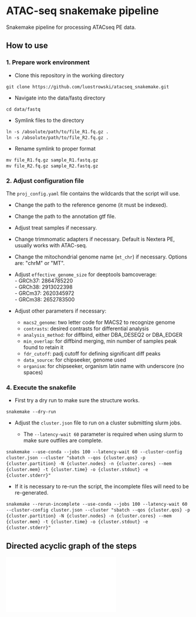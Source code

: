 # ATAC-seq snakemake pipeline

Snakemake pipeline for processing ATACseq PE data.

## How to use
### 1. Prepare work environment

- Clone this repository in the working directory

```
git clone https://github.com/luostrowski/atacseq_snakemake.git
```

- Navigate into the data/fastq directory

```
cd data/fastq
```

- Symlink files to the directory

```
ln -s /absolute/path/to/file_R1.fq.gz .
ln -s /absolute/path/to/file_R2.fq.gz .
```

- Rename symlink to proper format

```
mv file_R1.fq.gz sample_R1.fastq.gz
mv file_R2.fq.gz sample_R2.fastq.gz
```

### 2. Adjust configuration file

The `proj_config.yaml` file contains the wildcards that the script will use. 

- Change the path to the reference genome (it must be indexed).

- Change the path to the annotation gtf file. 

- Adjust treat samples if necessary.

- Change trimmomatic adapters if necessary. Default is Nextera PE, usually works with ATAC-seq.

- Change the mitochondrial genome name (`mt_chr`) if necessary. Options are: "chrM" or "MT". 

- Adjust `effective_genome_size` for deeptools bamcoverage:   
      - GRCh37: 2864785220    
      - GRCh38: 2913022398    
      - GRCm37: 2620345972    
      - GRCm38: 2652783500    

- Adjust other parameters if necessary:
    - `macs2_genome`: two letter code for MACS2 to recognize genome   
    - `contrasts`: desired contrasts for differential analysis   
    - `analysis_method`: for diffbind, either DBA_DESEQ2 or DBA_EDGER   
    - `min_overlap`: for diffbind merging, min number of samples peak found to retain it   
    - `fdr_cutoff`: padj cutoff for defining significant diff peaks   
    - `data_source`: for chipseeker, genome used
    - `organism`: for chipseeker, organism latin name with underscore (no spaces)

### 4. Execute the snakefile

- First try a dry run to make sure the structure works.

```
snakemake --dry-run
```

- Adjust the `cluster.json` file to run on a cluster submitting slurm jobs.

    - The `--latency-wait 60` parameter is required when using slurm to make sure outfiles are complete.

```
snakemake --use-conda --jobs 100 --latency-wait 60 --cluster-config cluster.json --cluster "sbatch --qos {cluster.qos} -p {cluster.partition} -N {cluster.nodes} -n {cluster.cores} --mem {cluster.mem} -t {cluster.time} -o {cluster.stdout} -e {cluster.stderr}"
```

- If it is necessary to re-run the script, the incomplete files will need to be re-generated. 

```
snakemake --rerun-incomplete --use-conda --jobs 100 --latency-wait 60 --cluster-config cluster.json --cluster "sbatch --qos {cluster.qos} -p {cluster.partition} -N {cluster.nodes} -n {cluster.cores} --mem {cluster.mem} -t {cluster.time} -o {cluster.stdout} -e {cluster.stderr}"
```

## Directed acyclic graph of the steps

![DAG](dag_simplified.pdf)
